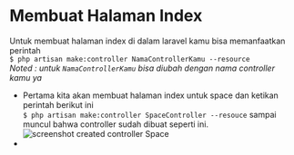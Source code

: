 # Membuat Halaman Index
Untuk membuat halaman index di dalam laravel kamu bisa memanfaatkan perintah  
`$ php artisan make:controller NamaControllerKamu --resource`  
*Noted : untuk `NamaControllerKamu` bisa diubah dengan nama controller kamu ya*  
- Pertama kita akan membuat halaman index untuk space dan ketikan perintah berikut ini  
`$ php artisan make:controller SpaceController --resouce` sampai muncul bahwa controller sudah dibuat seperti ini.
![screenshot created controller Space](https://link)  
- 